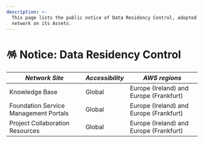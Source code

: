 ```yaml
---
description: >-
  This page lists the public notice of Data Residency Control, adopted by the
  network on its Assets.
---
```


# 🪅 Notice: Data Residency Control

| _**Network Site**_                    | _**Accessibility**_ | _**AWS regions**_                       |
| ------------------------------------- | ------------------- | --------------------------------------- |
| Knowledge Base                        | Global              | Europe (Ireland) and Europe (Frankfurt) |
| Foundation Service Management Portals | Global              | Europe (Ireland) and Europe (Frankfurt) |
| Project Collaboration Resources       | Global              | Europe (Ireland) and Europe (Frankfurt) |
